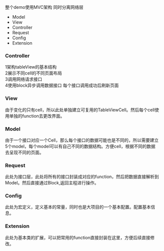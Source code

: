 整个demo使用MVC架构 同时分离网络层
* Model 
* View
* Controller
* Request
* Config
* Extension

### Controller</br>
1架构tableView的基本结构</br>
2展示不同cell的不同页面布局</br>
3调用网络请求接口</br>
4使用block异步调用数据接口 每个接口调用成功后刷新页面</br>
### View</br>
由于变化的只有cell，所以此处单独建立可复用的TableViewCell。然后每个cell使用单独的function去更改界面。
### Model</br>
由于一个接口对应一个Cell，那么每个接口的数据可能也是不同的，所以需要建立5个model，每个model可以有自己不同的数据结构。方便cell，根据不同的数据去呈现不同的页面。</br>
### Request</br>
此处为接口层，此处将所有的接口封装成对应的function，然后把数据直接解析到Model。然后直接通过Block,返回主程进行操作。
### Config</br>
此处为宏定义，定义基本的常量，同时也是大项目的一个基本配置。配置基本信息。</br>
### Extension</br>
此处为基本类的扩展，可以把常用的function直接封装在这里，方便后续直接修改。
